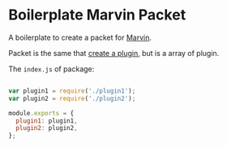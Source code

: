 # Boilerplate Marvin Packet

A boilerplate to create a packet for [Marvin](https://github.com/marvin-js/marvin).

Packet is the same that [create a plugin](https://github.com/marvin-js/boilerplate-marvin-plugin), but is a array of plugin.

The `index.js` of package:

```javascript

var plugin1 = require('./plugin1');
var plugin2 = require('./plugin2');

module.exports = {
  plugin1: plugin1,
  plugin2: plugin2,
};
```
